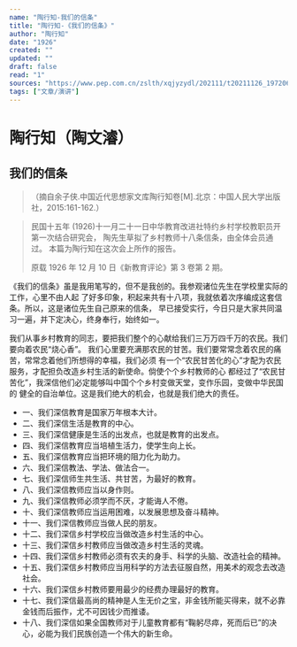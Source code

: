 ```yaml
---
name: "陶行知-我们的信条"
title: "陶行知-《我们的信条》"
author: "陶行知"
date: "1926"
created: ""
updated: ""
draft: false
read: "1"
sources: "https://www.pep.com.cn/zslth/xqjyzydl/202111/t20211126_1972064.shtml"
tags: ["文章/演讲"]
---
```



# 陶行知（陶文濬）

## 我们的信条

> （摘自余子侠.中国近代思想家文库陶行知卷[M].北京：中国人民大学出版社，2015:161-162.）

> 民国十五年 (1926)十一月二十一日中华教育改进社特约乡村学校教职员开第一次结合研究会，
> 陶先生草拟了乡村教师十八条信条，由全体会员通过。 本篇为陶行知在这次会上所作的报告。
>
> 原载 1926 年 12 月 10 日《新教育评论》第 3 卷第 2 期。

《我们的信条》虽是我用笔写的，但不是我创的。我参观诸位先生在学校里实际的工作，心里不由人起
了好多印象，积起来共有十八项，我就依着次序编成这套信条。所以，这是诸位先生自己原来的信条，
早已接受实行，今日只是大家共同温习一遍，并下定决心，终身奉行，始终如一。

我们从事乡村教育的同志，要把我们整个的心献给我们三万万四千万的农民。我们要向着农民“烧心香”。
我们心里要充满那农民的甘苦。我们要常常念着农民的痛苦，常常念着他们所想得的幸福，我们必须
有一个“农民甘苦化的心”才配为农民服务，才配担负改造乡村生活的新使命。倘使个个乡村教师的心
都经过了“农民甘苦化”，我深信他们必定能够叫中国个个乡村变做天堂，变作乐园，变做中华民国的
健全的自治单位。这是我们绝大的机会，也就是我们绝大的责任。

- 一、我们深信教育是国家万年根本大计。
- 二、我们深信生活是教育的中心。
- 三、我们深信健康是生活的出发点，也就是教育的出发点。
- 四、我们深信教育应当培植生活力，使学生向上长。
- 五、我们深信教育应当把环境的阻力化为助力。
- 六、我们深信教法、学法、做法合一。
- 七、我们深信师生共生活、共甘苦，为最好的教育。
- 八、我们深信教师应当以身作则。
- 九、我们深信教师必须学而不厌，才能诲人不倦。
- 十、我们深信教师应当运用困难，以发展思想及奋斗精神。
- 十一、我们深信教师应当做人民的朋友。
- 十二、我们深信乡村学校应当做改造乡村生活的中心。
- 十三、我们深信乡村教师应当做改造乡村生活的灵魂。
- 十四、我们深信乡村教师必须有农夫的身手、科学的头脑、改造社会的精神。
- 十五、我们深信乡村教师应当用科学的方法去征服自然，用美术的观念去改造社会。
- 十六、我们深信乡村教师要用最少的经费办理最好的教育。
- 十七、我们深信最高尚的精神是人生无价之宝，非金钱所能买得来，就不必靠金钱而后振作，尤不可因钱少而推诿。
- 十八、我们深信如果全国教师对于儿童教育都有“鞠躬尽瘁，死而后已”的决心，必能为我们民族创造一个伟大的新生命。

